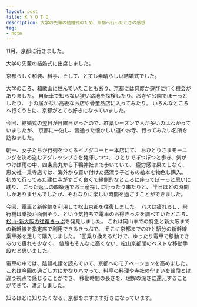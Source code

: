 ```yaml
---
layout: post
title: K Y O T O
description: 大学の先輩の結婚式のため、京都へ行ったときの感想
tag:
- note
---
```


11月、京都に行きました。

大学の先輩の結婚式に出席しました。

京都らしく和装、料亭、そして、とても素晴らしい結婚式でした。

大学のころ、和歌山に住んでいたこともあり、京都には何度か遊びに行く機会がありました。
自転車で知らない狭い路地を探検したり、お寺や公園でぼーっとしたり、
手の届かない高級なお店や骨董品店に入ってみたり。
いろんなところへ行くうちに、京都がとても好きになっていました。

今回、結婚式の翌日が日曜日だったので、紅葉シーズンで人が多いのはわかっていましたが、
京都に一泊し、昔通った懐かしい道やお寺、行ってみたい名所を訪ねました。

<amp-img src="/img/uploads/2013/12/demachi-futaba.jpg" alt="出町ふたば" width="1200" height="900" layout="responsive"></amp-img>

朝一、女子たちが行列をつくるイノダコーヒー本店にて、
おひとりさまモーニングを決め込むアグレッシブさを発揮しつつ、
ひとりでぽつぽつと歩き、気がつけば雨の中、四条烏丸から下鴨神社まで歩いていて、
疲労感は果てしなく、恵文社一乗寺店では、海外から買い付けた感漂う子どもの絵本を物色し購入。
初めて行ってみた建仁寺がすごく良くて縁側的なところに座ってぼーっと思いに耽り、
ごった返しの四条通でお土産探しに行ったり来たりと、
半日ほどの時間しかありませんでしたが、それなりに楽しい時間を過ごすことができました。

今回、電車と新幹線を利用して松山京都を往復しました。
バスは疲れるし、飛行機は乗換が面倒そう、という気持ちで電車のお得きっぷを調べていたところ、
[松山-新大阪の往復きっぷ][2]を発見しました。
これは岡山までの特急と新大阪までの新幹線を指定席で利用できるきっぷで、
そこに京都までのひと駅分の新幹線乗車券を足して購入しました。
1回乗り換えるだけで、ゆったり電車で移動できるので疲れも少なく、
値段もそんなに高くない、松山京都間のベストな移動手段だと思いました。

電車の中では、陰翳礼讃を読んでいて、京都へのモチベーションを高めました。
これは今回の過ごし方にかなりハマって、料亭の料理や寺社の佇まいを普段とは違う視点で感じることができ、
移動時間の長さを、理解の深さに還元することができて、満足しました。

知るほどに知りたくなる、京都をますます好きになっています。


[1]: /img/uploads/2013/12/demachi-futaba.jpg
[2]: //www.jr-eki.com/service_ticket/htm/osaka/hanshin-roundtripfree.html

